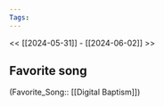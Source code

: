 ```yaml
---
Tags: 
---
```

 << [[2024-05-31]] - [[2024-06-02]] >> 
## Favorite song
(Favorite_Song:: [[Digital Baptism]])
